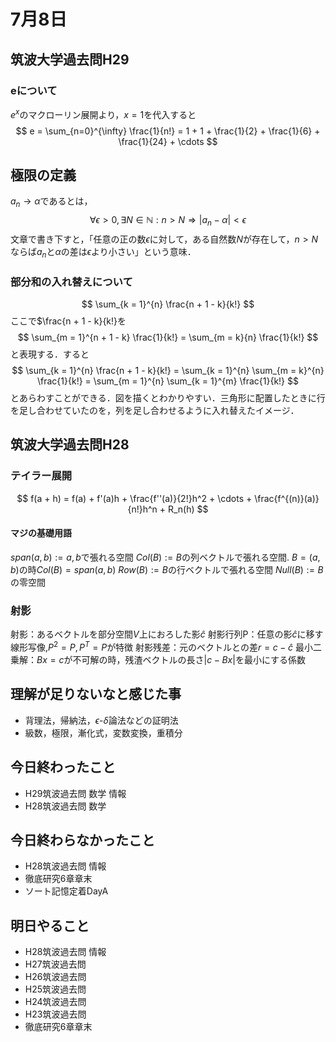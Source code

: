 # 7月8日
## 筑波大学過去問H29
### eについて
$e^x$のマクローリン展開より，$x = 1$を代入すると
$$
e = \sum_{n=0}^{\infty} \frac{1}{n!} = 1 + 1 + \frac{1}{2} + \frac{1}{6} + \frac{1}{24} + \cdots
$$

## 極限の定義
$a_n \rightarrow \alpha$であるとは，
$$
\forall \epsilon > 0, \exists N \in \mathbb{N} : n > N \Rightarrow |a_n - \alpha| < \epsilon
$$
文章で書き下すと，「任意の正の数$\epsilon$に対して，ある自然数$N$が存在して，$n > N$ならば$a_n$と$\alpha$の差は$\epsilon$より小さい」という意味．

### 部分和の入れ替えについて
$$
\sum_{k = 1}^{n} \frac{n + 1 - k}{k!}
$$
ここで$\frac{n + 1 - k}{k!}を
$$
\sum_{m = 1}^{n + 1 - k} \frac{1}{k!} = \sum_{m = k}{n} \frac{1}{k!}
$$
と表現する．すると
$$
\sum_{k = 1}^{n} \frac{n + 1 - k}{k!} = \sum_{k = 1}^{n} \sum_{m = k}^{n} \frac{1}{k!} = \sum_{m = 1}^{n} \sum_{k = 1}^{m} \frac{1}{k!}
$$
とあらわすことができる．図を描くとわかりやすい．三角形に配置したときに行を足し合わせていたのを，列を足し合わせるように入れ替えたイメージ．

## 筑波大学過去問H28
### テイラー展開
$$
f(a + h) = f(a) + f'(a)h + \frac{f''(a)}{2!}h^2 + \cdots + \frac{f^{(n)}(a)}{n!}h^n + R_n(h)
$$

#### マジの基礎用語
$span{(a, b)} := a,b$で張れる空間
$Col(B) := B$の列ベクトルで張れる空間. $B = (a, b)$の時$Col(B) = span{(a, b)}$
$Row(B) := B$の行ベクトルで張れる空間
$Null(B) := B$の零空間

### 射影
射影：あるベクトルを部分空間$V$上におろした影$\hat{c}$
射影行列P：任意の影$\hat{c}$に移す線形写像,$P^2 = P, P^T = P$が特徴
射影残差：元のベクトルとの差$r = c - \hat{c}$
最小二乗解：$Bx = c$が不可解の時，残渣ベクトルの長さ$|c - Bx|$を最小にする係数


## 理解が足りないなと感じた事
- 背理法，帰納法，$\epsilon$-$\delta$論法などの証明法
- 級数，極限，漸化式，変数変換，重積分


## 今日終わったこと
- H29筑波過去問 数学 情報
- H28筑波過去問 数学

## 今日終わらなかったこと
- H28筑波過去問 情報
- 徹底研究6章章末
- ソート記憶定着DayA

## 明日やること
- H28筑波過去問 情報
- H27筑波過去問
- H26筑波過去問
- H25筑波過去問
- H24筑波過去問
- H23筑波過去問
- 徹底研究6章章末

